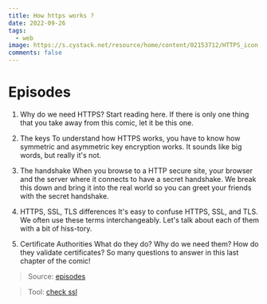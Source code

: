 ```yaml
---
title: How https works ?
date: 2022-09-26
tags:
  - web
image: https://s.cystack.net/resource/home/content/02153712/HTTPS_icon.png
comments: false
---
```

# Episodes
1. Why do we need HTTPS?
Start reading here. If there is only one thing that you take away from this comic, let it be this one.

2. The keys
To understand how HTTPS works, you have to know how symmetric and asymmetric key encryption works. It sounds like big words, but really it's not.

3. The handshake
When you browse to a HTTP secure site, your browser and the server where it connects to have a secret handshake. We break this down and bring it into the real world so you can greet your friends with the secret handshake.

4. HTTPS, SSL, TLS differences
It's easy to confuse HTTPS, SSL, and TLS. We often use these terms interchangeably. Let's talk about each of them with a bit of hiss-tory.

5. Certificate Authorities
What do they do? Why do we need them? How do they validate certificates? So many questions to answer in this last chapter of the comic!

> Source: [episodes](https://howhttps.works/episodes)

> Tool: [check ssl](https://clienttest.ssllabs.com:8443/ssltest/viewMyClient.html)